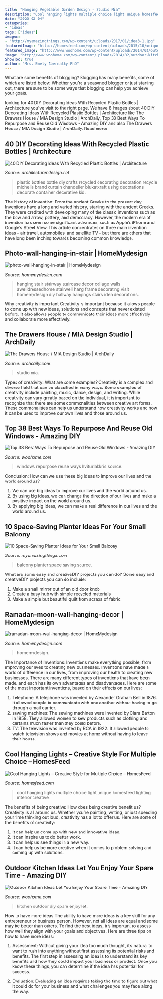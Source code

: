 ```yaml
---
title: "Hanging Vegetable Garden Design - Studio Mia"
description: "Cool hanging lights multiple choice light unique homesfeed lighting interior creative"
date: "2023-02-04"
categories:
- "ideas"
tags: ["ideas"]
images:
- "http://myamazingthings.com/wp-content/uploads/2017/01/idea3-1.jpg"
featuredImage: "https://homesfeed.com/wp-content/uploads/2015/10/unique-white-jelly-fish-cool-hanging-light-design-in-three-shape-for-luxurious-interior.jpg"
featured_image: "http://www.woohome.com/wp-content/uploads/2014/02/outdoor-kitchen-4.jpg"
image: "http://www.woohome.com/wp-content/uploads/2014/02/outdoor-kitchen-4.jpg"
ShowToc: true
author: "Mrs. Emely Abernathy PhD"
---
```



What are some benefits of blogging?
Blogging has many benefits, some of which are listed below. Whether you’re a seasoned blogger or just starting out, there are sure to be some ways that blogging can help you achieve your goals.

	

		
looking for 40 DIY Decorating Ideas With Recycled Plastic Bottles | Architecture you've visit to the right page. We have 8 Images about 40 DIY Decorating Ideas With Recycled Plastic Bottles | Architecture like The Drawers House / MIA Design Studio | ArchDaily, Top 38 Best Ways To Repurpose and Reuse Old Windows - Amazing DIY and also The Drawers House / MIA Design Studio | ArchDaily. Read more:
		
    
## 40 DIY Decorating Ideas With Recycled Plastic Bottles | Architecture

<img loading=lazy src="http://cdn.architecturendesign.net/wp-content/uploads/2014/09/DIY-Plastic-Bottles-ideas-4-2.jpg" onerror="this.onerror=null;this.src='https://tse4.mm.bing.net/th?id=OIP.sCR2CW4LfAk_nL8GVilFPwHaJ0&amp;pid=15.1';" alt="40 DIY Decorating Ideas With Recycled Plastic Bottles | Architecture">

_Source: architecturendesign.net_

>plastic bottles bottle diy crafts recycled decorating decoration recycle michelle brand curtain chandelier blukatkraft using decorations decorate container decorative kid. 

	

The history of invention: From the ancient Greeks to the present day
Inventions have a long and varied history, starting with the ancient Greeks. They were credited with developing many of the classic inventions such as the bow and arrow, pottery, and democracy. However, the modern era of invention has seen some significant advances, such as Apple’s iPhone and Google’s Street View. This article concentrates on three main invention ideas – air travel, automobiles, and satellite TV – but there are others that have long been inching towards becoming common knowledge.

    
## Photo-wall-hanging-in-stair | HomeMydesign

<img loading=lazy src="https://homemydesign.com/wp-content/uploads/2014/04/photo-wall-hanging-in-stair.jpg" onerror="this.onerror=null;this.src='https://tse1.mm.bing.net/th?id=OIP.CtpVlHawtyy8em6rEBGwRgHaJ4&amp;pid=15.1';" alt="photo-wall-hanging-in-stair | HomeMydesign">

_Source: homemydesign.com_

>hanging stair stairway staircase decor collage walls awelldressedhome stairwell hang frame decorating visit homemydesign diy hallway hangings stairs idea decorations. 

	

Why creativity is important
Creativity is important because it allows people to come up with new ideas, solutions and concepts that never existed before. It also allows people to communicate their ideas more effectively and collaborate more effectively.

    
## The Drawers House / MIA Design Studio | ArchDaily

<img loading=lazy src="https://images.adsttc.com/media/images/584e/5985/e58e/ceb1/9a00/0205/large_jpg/3c.jpg?1481529690" onerror="this.onerror=null;this.src='https://tse4.mm.bing.net/th?id=OIP.Bz8QWfIIUuDxAuWsDOtxCAHaLH&amp;pid=15.1';" alt="The Drawers House / MIA Design Studio | ArchDaily">

_Source: archdaily.com_

>studio mia. 

	

Types of creativity: What are some examples?
Creativity is a complex and diverse field that can be classified in many ways. Some examples of creativity include painting, music, dance, design, and writing. While creativity can vary greatly based on the individual, it is important to recognize that there are some commonalities between creative art forms. These commonalities can help us understand how creativity works and how it can be used to improve our own lives and those around us.

    
## Top 38 Best Ways To Repurpose And Reuse Old Windows - Amazing DIY

<img loading=lazy src="https://www.woohome.com/wp-content/uploads/2014/11/reuse-old-windows-15.jpg" onerror="this.onerror=null;this.src='https://tse4.mm.bing.net/th?id=OIP.zfxJByGW_6hRLKOYnDgRRAHaLH&amp;pid=15.1';" alt="Top 38 Best Ways To Repurpose and Reuse Old Windows - Amazing DIY">

_Source: woohome.com_

>windows repurpose reuse ways hviturlakkris source. 

	

Conclusion: How can we use these big ideas to improve our lives and the world around us?
1. We can use big ideas to improve our lives and the world around us. 
2. By using big ideas, we can change the direction of our lives and make a positive impact on the world around us. 
3. By applying big ideas, we can make a real difference in our lives and the world around us.

    
## 10 Space-Saving Planter Ideas For Your Small Balcony

<img loading=lazy src="http://myamazingthings.com/wp-content/uploads/2017/01/idea3-1.jpg" onerror="this.onerror=null;this.src='https://tse4.mm.bing.net/th?id=OIP.V18mttBz5czfVT3KY_9nHQHaJ4&amp;pid=15.1';" alt="10 Space-Saving Planter Ideas for Your Small Balcony">

_Source: myamazingthings.com_

>balcony planter space saving source. 

	

What are some easy and creativeDIY projects you can do?
Some easy and creativeDIY projects you can do include:
1. Make a small mirror out of an old door knob
2. Create a busy hub with simple recycled materials
3. Make a simple but beautiful quilt from scraps of fabric

    
## Ramadan-moon-wall-hanging-decor | HomeMydesign

<img loading=lazy src="https://homemydesign.com/wp-content/uploads/2017/05/ramadan-moon-wall-hanging-decor-213x300.jpg" onerror="this.onerror=null;this.src='https://tse2.mm.bing.net/th?id=OIP.n4RaT26QnHMXyVmfr7Ll-AAAAA&amp;pid=15.1';" alt="ramadan-moon-wall-hanging-decor | HomeMydesign">

_Source: homemydesign.com_

>homemydesign. 

	

The Importance of Inventions: Inventions make everything possible, from improving our lives to creating new businesses.
Inventions have made a world of difference in our lives, from improving our health to creating new businesses. There are many different types of inventions that have been made, and each has its own advantages and disadvantages. Here are some of the most important inventions, based on their effects on our lives:
1. Telephone: A telephone was invented by Alexander Graham Bell in 1876. It allowed people to communicate with one another without having to go through a mail carrier. 
2. sewing machines: The sewing machines were invented by Clara Barton in 1858. They allowed women to sew products such as clothing and curtains much faster than they could before. 
3. TV: The television was invented by RCA in 1922. It allowed people to watch television shows and movies at home without having to leave their house. 

    
## Cool Hanging Lights – Creative Style For Multiple Choice – HomesFeed

<img loading=lazy src="https://homesfeed.com/wp-content/uploads/2015/10/unique-white-jelly-fish-cool-hanging-light-design-in-three-shape-for-luxurious-interior.jpg" onerror="this.onerror=null;this.src='https://tse3.mm.bing.net/th?id=OIP.INC8EmpvuZPp7zWid9INJQHaKu&amp;pid=15.1';" alt="Cool Hanging Lights – Creative Style for Multiple Choice – HomesFeed">

_Source: homesfeed.com_

>cool hanging lights multiple choice light unique homesfeed lighting interior creative. 

	

The benefits of being creative: How does being creative benefit us?
Creativity is all around us. Whether you’re painting, writing, or just spending your time thinking out loud, creativity has a lot to offer us. Here are some of the benefits of creativity: 
1. It can help us come up with new and innovative ideas.
2. It can inspire us to do better work.
3. It can help us see things in a new way.
4. It can help us be more creative when it comes to problem solving and coming up with solutions.

    
## Outdoor Kitchen Ideas Let You Enjoy Your Spare Time - Amazing DIY

<img loading=lazy src="http://www.woohome.com/wp-content/uploads/2014/02/outdoor-kitchen-4.jpg" onerror="this.onerror=null;this.src='https://tse2.mm.bing.net/th?id=OIP.jcxSXCNgDdbCiHqAuxVTmAHaKe&amp;pid=15.1';" alt="Outdoor Kitchen Ideas Let You Enjoy Your Spare Time - Amazing DIY">

_Source: woohome.com_

>kitchen outdoor diy spare enjoy let. 

	

How to have more ideas
The ability to have more ideas is a key skill for any entrepreneur or business person. However, not all ideas are equal and some may be better than others. To find the best ideas, it’s important to assess how well they align with your goals and objectives. Here are three tips on how to have more ideas:
1. Assessment: Without giving your idea too much thought, it’s natural to want to rush into anything without first assessing its potential risks and benefits. The first step in assessing an idea is to understand its key benefits and how they could impact your business or product. Once you know these things, you can determine if the idea has potential for success.

2. Evaluation: Evaluating an idea requires taking the time to figure out what it could do for your business and what challenges you may face along the way.


